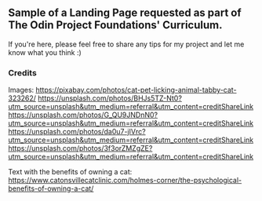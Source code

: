 <h2>Sample of a Landing Page requested as part of The Odin Project Foundations' Curriculum.</h2>

If you're here, please feel free to share any tips for my project and let me know what you think :)

<h3>Credits</h3>

Images:
https://pixabay.com/photos/cat-pet-licking-animal-tabby-cat-323262/
https://unsplash.com/photos/BHJs5TZ-Nt0?utm_source=unsplash&utm_medium=referral&utm_content=creditShareLink
https://unsplash.com/photos/G_QU9JNDnN0?utm_source=unsplash&utm_medium=referral&utm_content=creditShareLink
https://unsplash.com/photos/da0u7-jIVrc?utm_source=unsplash&utm_medium=referral&utm_content=creditShareLink
https://unsplash.com/photos/3f3orZMZgZE?utm_source=unsplash&utm_medium=referral&utm_content=creditShareLink

Text with the benefits of owning a cat: https://www.catonsvillecatclinic.com/holmes-corner/the-psychological-benefits-of-owning-a-cat/


